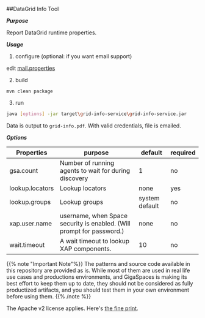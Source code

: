 ##DataGrid Info Tool

***Purpose***

Report DataGrid runtime properties.

***Usage*** 

1. configure (optional: if you want email support)

edit [mail.properties](./src/main/resources/mail.properties)

2. build
 
```mvn clean package```

3. run

```bash
java [options] -jar target\grid-info-service\grid-info-service.jar
```

Data is output to ```grid-info.pdf```. With valid credentials, file is emailed.

***Options***

Properties|purpose|default|required
---|---|---|---
gsa.count|Number of running agents to wait for during discovery|1|no
lookup.locators|Lookup locators|none|yes
lookup.groups|Lookup groups|system default|no
xap.user.name|username, when Space security is enabled. (Will prompt for password.)|none|no
wait.timeout|A wait timeout to lookup XAP components.|10|no

{{% note "Important Note"%}}
The patterns and source code available in this repository are provided as is. While most of them are used in real life use cases and productions environments, and GigaSpaces is making its best effort to keep them up to date, they should not be considered as fully productized artifacts, and you should test them in your own environment before using them.
{{% /note %}}

The Apache v2 license applies. Here's [the fine print](../license.txt).
